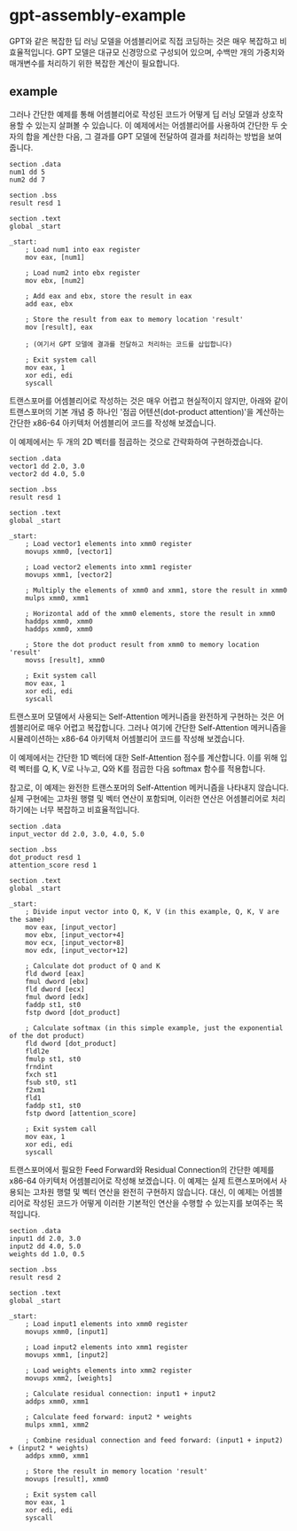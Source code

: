 # gpt-assembly-example
GPT와 같은 복잡한 딥 러닝 모델을 어셈블리어로 직접 코딩하는 것은 매우 복잡하고 비효율적입니다. GPT 모델은 대규모 신경망으로 구성되어 있으며, 수백만 개의 가중치와 매개변수를 처리하기 위한 복잡한 계산이 필요합니다.

## example

그러나 간단한 예제를 통해 어셈블리어로 작성된 코드가 어떻게 딥 러닝 모델과 상호작용할 수 있는지 살펴볼 수 있습니다. 이 예제에서는 어셈블리어를 사용하여 간단한 두 숫자의 합을 계산한 다음, 그 결과를 GPT 모델에 전달하여 결과를 처리하는 방법을 보여줍니다.
```
section .data
num1 dd 5
num2 dd 7

section .bss
result resd 1

section .text
global _start

_start:
    ; Load num1 into eax register
    mov eax, [num1]

    ; Load num2 into ebx register
    mov ebx, [num2]

    ; Add eax and ebx, store the result in eax
    add eax, ebx

    ; Store the result from eax to memory location 'result'
    mov [result], eax

    ; (여기서 GPT 모델에 결과를 전달하고 처리하는 코드를 삽입합니다)

    ; Exit system call
    mov eax, 1
    xor edi, edi
    syscall

```

트랜스포머를 어셈블리어로 작성하는 것은 매우 어렵고 현실적이지 않지만, 아래와 같이 트랜스포머의 기본 개념 중 하나인 '점곱 어텐션(dot-product attention)'을 계산하는 간단한 x86-64 아키텍처 어셈블리어 코드를 작성해 보겠습니다.

이 예제에서는 두 개의 2D 벡터를 점곱하는 것으로 간략화하여 구현하겠습니다.
```
section .data
vector1 dd 2.0, 3.0
vector2 dd 4.0, 5.0

section .bss
result resd 1

section .text
global _start

_start:
    ; Load vector1 elements into xmm0 register
    movups xmm0, [vector1]

    ; Load vector2 elements into xmm1 register
    movups xmm1, [vector2]

    ; Multiply the elements of xmm0 and xmm1, store the result in xmm0
    mulps xmm0, xmm1

    ; Horizontal add of the xmm0 elements, store the result in xmm0
    haddps xmm0, xmm0
    haddps xmm0, xmm0

    ; Store the dot product result from xmm0 to memory location 'result'
    movss [result], xmm0

    ; Exit system call
    mov eax, 1
    xor edi, edi
    syscall
```

트랜스포머 모델에서 사용되는 Self-Attention 메커니즘을 완전하게 구현하는 것은 어셈블리어로 매우 어렵고 복잡합니다. 그러나 여기에 간단한 Self-Attention 메커니즘을 시뮬레이션하는 x86-64 아키텍처 어셈블리어 코드를 작성해 보겠습니다.

이 예제에서는 간단한 1D 벡터에 대한 Self-Attention 점수를 계산합니다. 이를 위해 입력 벡터를 Q, K, V로 나누고, Q와 K를 점곱한 다음 softmax 함수를 적용합니다.

참고로, 이 예제는 완전한 트랜스포머의 Self-Attention 메커니즘을 나타내지 않습니다. 실제 구현에는 고차원 행렬 및 벡터 연산이 포함되며, 이러한 연산은 어셈블리어로 처리하기에는 너무 복잡하고 비효율적입니다.

```
section .data
input_vector dd 2.0, 3.0, 4.0, 5.0

section .bss
dot_product resd 1
attention_score resd 1

section .text
global _start

_start:
    ; Divide input vector into Q, K, V (in this example, Q, K, V are the same)
    mov eax, [input_vector]
    mov ebx, [input_vector+4]
    mov ecx, [input_vector+8]
    mov edx, [input_vector+12]

    ; Calculate dot product of Q and K
    fld dword [eax]
    fmul dword [ebx]
    fld dword [ecx]
    fmul dword [edx]
    faddp st1, st0
    fstp dword [dot_product]

    ; Calculate softmax (in this simple example, just the exponential of the dot product)
    fld dword [dot_product]
    fldl2e
    fmulp st1, st0
    frndint
    fxch st1
    fsub st0, st1
    f2xm1
    fld1
    faddp st1, st0
    fstp dword [attention_score]

    ; Exit system call
    mov eax, 1
    xor edi, edi
    syscall
```


트랜스포머에서 필요한 Feed Forward와 Residual Connection의 간단한 예제를 x86-64 아키텍처 어셈블리어로 작성해 보겠습니다. 이 예제는 실제 트랜스포머에서 사용되는 고차원 행렬 및 벡터 연산을 완전히 구현하지 않습니다. 대신, 이 예제는 어셈블리어로 작성된 코드가 어떻게 이러한 기본적인 연산을 수행할 수 있는지를 보여주는 목적입니다.
```
section .data
input1 dd 2.0, 3.0
input2 dd 4.0, 5.0
weights dd 1.0, 0.5

section .bss
result resd 2

section .text
global _start

_start:
    ; Load input1 elements into xmm0 register
    movups xmm0, [input1]

    ; Load input2 elements into xmm1 register
    movups xmm1, [input2]

    ; Load weights elements into xmm2 register
    movups xmm2, [weights]

    ; Calculate residual connection: input1 + input2
    addps xmm0, xmm1

    ; Calculate feed forward: input2 * weights
    mulps xmm1, xmm2

    ; Combine residual connection and feed forward: (input1 + input2) + (input2 * weights)
    addps xmm0, xmm1

    ; Store the result in memory location 'result'
    movups [result], xmm0

    ; Exit system call
    mov eax, 1
    xor edi, edi
    syscall
```

